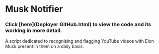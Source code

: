 # Musk Notifier
### Click [here](Deployer GitHub.html) to view the code and its working in more detail.

A script dedicated to recognising and flagging YouTube videos with Elon Musk present in them on a daily basis.



